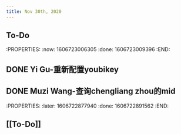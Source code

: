 ```yaml
---
title: Nov 30th, 2020
---
```


## To-Do
:PROPERTIES:
:now: 1606723006305
:done: 1606723009396
:END:
## DONE Yi Gu-重新配置youbikey
## DONE Muzi Wang-查询chengliang zhou的mid
:PROPERTIES:
:later: 1606722877940
:done: 1606722891562
:END:
##
## [[To-Do]]
